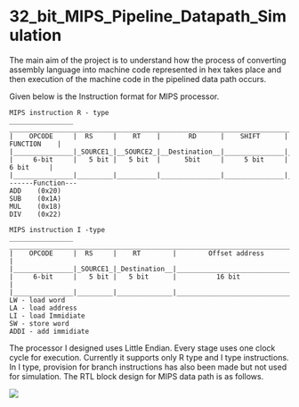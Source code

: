 # 32_bit_MIPS_Pipeline_Datapath_Simulation
The main aim of the project is to understand how the process of converting assembly language into machine code represented in hex takes place and then execution of the machine code in the pipelined data path occurs. 

Given below is the Instruction format for MIPS processor.

```
MIPS instruction R - type
________________ _______________________________________________________________________
|    OPCODE     |  RS     |    RT    |       RD      |    SHIFT      |      FUNCTION    |
|_______________|_SOURCE1_|__SOURCE2_|__Destination__|_______________|__________________|
|     6-bit     |   5 bit |   5 bit  |      5bit     |     5 bit     |        6 bit     |
|_______________|_________|__________|_______________|_______________|__________________|
------Function---
ADD    (0x20)
SUB    (0x1A)
MUL    (0x18)
DIV    (0x22)

MIPS instruction I -type 
________________ _______________________________________________________________________
|    OPCODE     |  RS     |    RT        |        Offset address                        |
|_______________|_SOURCE1_|_Destination__|______________________________________________|
|     6-bit     |   5 bit |   5 bit      |          16 bit                              |
|_______________|_________|______________|______________________________________________|
LW - load word
LA - load address
LI - load Immidiate
SW - store word
ADDI - add immidiate  

```
The processor I designed uses Little Endian. Every stage uses one clock cycle for execution. Currently it supports only R type and I type instructions. In I type, provision for branch instructions has also been made but not used for simulation. The RTL block design for MIPS data path is as follows.

![](images/vivado_bd)
